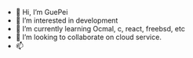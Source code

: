 - 👋 Hi, I’m GuePei
- 👀 I’m interested in development
- 🌱 I’m currently learning Ocmal, c, react, freebsd, etc 
- 💞️ I’m looking to collaborate on cloud service.
- 📫 

<!---
gruntguo/gruntguo is a ✨ special ✨ repository because its `README.md` (this file) appears on your GitHub profile.
You can click the Preview link to take a look at your changes.
--->
